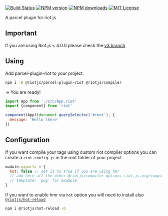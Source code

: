 [![Build Status][travis-image]][travis-url]
[![NPM version][npm-version-image]][npm-url]
[![NPM downloads][npm-downloads-image]][npm-url]
[![MIT License][license-image]][license-url]

A parcel plugin for riot.js

## Important

If you are using Riot.js < 4.0.0 please check the [v3 branch](https://github.com/riot/parcel-plugin-riot/tree/v3)

## Using
Add parcel-plugin-riot to your project.

```bash
npm i -D @riotjs/parcel-plugin-riot @riotjs/compiler
```

-> You are ready!

```js
import App from './src/App.riot'
import {component} from 'riot'

component(App)(document.querySelector('#root'), {
  message: 'Hello there'
})
```

## Configuration

If you want compile your tags using custom riot compiler options you can create a `riot.config.js` in the root folder of your project

```js
module.exports = {
  hot: false // set it to true if you are using hmr
  // add here all the other @riotjs/compiler options riot.js.org/compiler
  // template: 'pug' for example
}

```

If you want to enable hmr via `hot` option you will need to install also [`@riotjs/hot-reload`](https://www.npmjs.com/package/@riotjs/hot-reload)

```bash
npm i @riotjs/hot-reload -D
```

[travis-image]:  https://img.shields.io/travis/riot/parcel-plugin-riot.svg?style=flat-square
[travis-url]:    https://travis-ci.org/riot/parcel-plugin-riot

[license-image]: https://img.shields.io/badge/license-MIT-000000.svg?style=flat-square
[license-url]:   LICENSE

[npm-version-image]:   https://img.shields.io/npm/v/parcel-plugin-riot.svg?style=flat-square
[npm-downloads-image]: https://img.shields.io/npm/dm/parcel-plugin-riot.svg?style=flat-square
[npm-url]:             https://npmjs.org/package/parcel-plugin-riot

